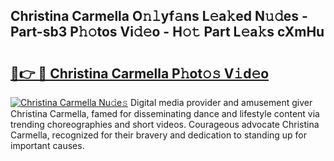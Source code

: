 ## Christina Carmella O𝚗𝚕yf𝚊ns L𝚎a𝚔ed N𝚞𝚍es - Part-sb3 P𝚑𝚘tos Vi𝚍𝚎o - H𝚘𝚝 Part L𝚎a𝚔s cXmHu

# <h2><a href="http://kf28tv.oniu.top/?m=Christina+Carmella">🔗👉 🔴 Christina Carmella P𝚑ot𝚘𝚜 V𝚒d𝚎o</a></h2>

[![Christina Carmella Nu𝚍e𝚜](https://i.imgur.com/0qMVB7G.gif)](http://kf28tv.oniu.top/?m=Christina+Carmella)
Digital media provider and amusement giver Christina Carmella, famed for disseminating dance and lifestyle content via trending choreographies and short videos. Courageous advocate Christina Carmella, recognized for their bravery and dedication to standing up for important causes.  
